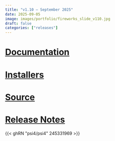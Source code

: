 ```yaml
---
title: "v1.10 — September 2025"
date: 2025-09-05
image: images/portfolio/fireworks_slide_v110.jpg
draft: false
categories: ["releases"]
---
```


# [Documentation](/psi4manual/1.10.x/index.html)
# [Installers](/installs/v110zero)
# [Source](https://github.com/psi4/psi4/tree/1.10.x)
# [Release Notes](https://github.com/psi4/psi4/releases/tag/v1.10)

{{< ghRN "psi4/psi4" 245331969 >}}


